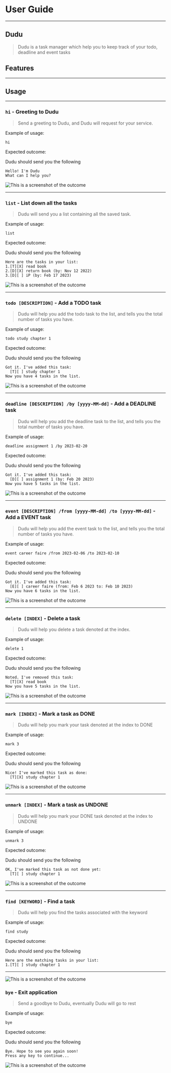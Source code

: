 # User Guide
<hr/>

## Dudu

> Dudu is a task manager which help you to keep track of your todo, deadline and event tasks

## Features 
<hr/>


## Usage
<hr/>

### `hi` - Greeting to Dudu 

> Send a greeting to Dudu, and Dudu will request for your service.

Example of usage: 

`hi`

Expected outcome:

Dudu should send you the following

```
Hello! I'm Dudu
What can I help you?
```
![This is a screenshot of the outcome](image/greeting.png)

<hr/>

### `list` - List down all the tasks

> Dudu will send you a list containing all the saved task.

Example of usage:

`list`

Expected outcome:

Dudu should send you the following

```
Here are the tasks in your list:
1.[T][X] read book
2.[D][X] return book (by: Nov 12 2022)
3.[D][ ] iP (by: Feb 17 2023)
```

![This is a screenshot of the outcome](image/list.png)

<hr/>

### `todo [DESCRIPTION]` - Add a TODO task

> Dudu will help you add the todo task to the list, and tells you the total number of tasks you have.

Example of usage:

`todo study chapter 1`

Expected outcome:

Dudu should send you the following

```
Got it. I've added this task:
  [T][ ] study chapter 1
Now you have 4 tasks in the list.
```
![This is a screenshot of the outcome](image/todo.png)

<hr/>

### `deadline [DESCRIPTION] /by [yyyy-MM-dd]` - Add a DEADLINE task

> Dudu will help you add the deadline task to the list, and tells you the total number of tasks you have.

Example of usage:

`deadline assignment 1 /by 2023-02-20`

Expected outcome:

Dudu should send you the following

```
Got it. I've added this task:
  [D][ ] assignment 1 (by: Feb 20 2023)
Now you have 5 tasks in the list.
```
![This is a screenshot of the outcome](image/deadline.png)

<hr/>

### `event [DESCRIPTION] /from [yyyy-MM-dd] /to [yyyy-MM-dd]` - Add a EVENT task

> Dudu will help you add the event task to the list, and tells you the total number of tasks you have.


Example of usage:

`event career faire /from 2023-02-06 /to 2023-02-10`

Expected outcome:

Dudu should send you the following

```
Got it. I've added this task:
  [E][ ] career faire (from: Feb 6 2023 to: Feb 10 2023)
Now you have 6 tasks in the list.
```
![This is a screenshot of the outcome](image/event.png)

<hr/>

### `delete [INDEX]` - Delete a task

> Dudu will help you delete a task denoted at the index.

Example of usage:

`delete 1`

Expected outcome:

Dudu should send you the following

```
Noted. I've removed this task:
  [T][X] read book
Now you have 5 tasks in the list.
```
![This is a screenshot of the outcome](image/delete.png)

<hr/>

### `mark [INDEX]` - Mark a task as DONE

> Dudu will help you mark your task denoted at the index to DONE

Example of usage:

`mark 3`

Expected outcome:

Dudu should send you the following

```
Nice! I've marked this task as done:
  [T][X] study chapter 1
```
![This is a screenshot of the outcome](image/mark.png)

<hr/>

### `unmark [INDEX]` - Mark a task as UNDONE

> Dudu will help you mark your DONE task denoted at the index to UNDONE

Example of usage:

`unmark 3`

Expected outcome:

Dudu should send you the following

```
OK, I've marked this task as not done yet:
  [T][ ] study chapter 1
```
![This is a screenshot of the outcome](image/unmark.png)

<hr/>

### `find [KEYWORD]` - Find a task

> Dudu will help you find the tasks associated with the keyword

Example of usage:

`find study`

Expected outcome:

Dudu should send you the following

```
Here are the matching tasks in your list:
1.[T][ ] study chapter 1
```
<hr/>

![This is a screenshot of the outcome](image/find.png)

### `bye` - Exit application

> Send a goodbye to Dudu, eventually Dudu will go to rest

Example of usage:

`bye`

Expected outcome:

Dudu should send you the following

```
Bye. Hope to see you again soon!
Press any key to continue...
```
![This is a screenshot of the outcome](image/bye.png)